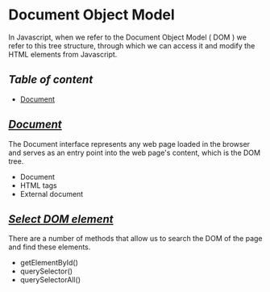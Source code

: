 # Document Object Model

In Javascript, when we refer to the Document Object Model ( DOM ) we refer to this tree structure, through which we can access it and modify the HTML elements from Javascript.

## _Table of content_

- [Document](#document)

## _[Document](/dom/code/document.js)_

The Document interface represents any web page loaded in the browser and serves as an entry point into the web page's content, which is the DOM tree.

- Document
- HTML tags
- External document

## _[Select DOM element](/dom/code/select-dom-element.js)_

There are a number of methods that allow us to search the DOM of the page and find these elements.

- getElementById()
- querySelector()
- querySelectorAll()

